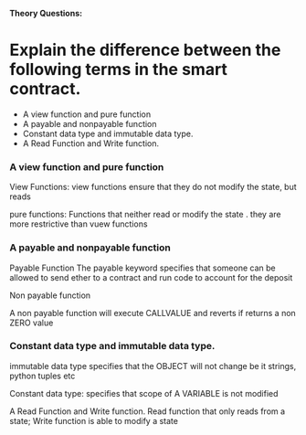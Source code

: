 **Theory Questions:**

# Explain the difference between the following terms in the smart contract.

  - A view function and pure function
  - A payable and nonpayable function
  - Constant data type and immutable data type.
  - A Read Function and Write function.

### A view function and pure function

View Functions:
view functions ensure that they do not modify the state, but reads 

pure functions:
Functions that neither read or modify the state . they are more restrictive than vuew functions

### A payable and nonpayable function

Payable Function
The payable keyword specifies that someone can be allowed to send ether to a contract and run code to account for the deposit

Non payable function

A non payable function will execute CALLVALUE and reverts if returns a non ZERO value


 ### Constant data type and immutable data type.

 immutable data type specifies that the OBJECT will not change be it strings, python tuples etc

 Constant data type: specifies that scope of A VARIABLE is not modified 


 A Read Function and Write function.
 Read function that only reads from a state;
 Write function is able to modify a state